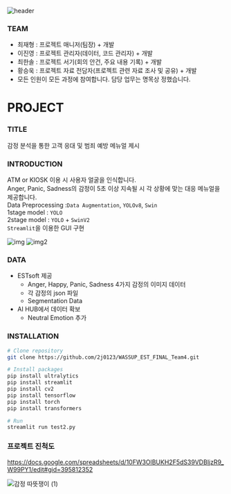 ![header](https://capsule-render.vercel.app/api?type=Waving&color=BDBDC8&height=300&section=header&text=WASSUP_FINAL_PROJECT&fontColor=FFFFFF&fontSize=50)

### TEAM
  + 최재형 : 프로젝트 매니저(팀장) + 개발 
  + 이진영 : 프로젝트 관리자(데이터, 코드 관리자) + 개발
  + 최한솔 : 프로젝트 서기(회의 안건, 주요 내용 기록) + 개발
  + 황승욱 : 프로젝트 자료 전담자(프로젝트 관련 자료 조사 및 공유) + 개발
  + 모든 인원이 모든 과정에 참여합니다. 담당 업무는 명목상 정했습니다.

# PROJECT  
### TITLE
감정 분석을 통한 고객 응대 및 범죄 예방 메뉴얼 제시

### INTRODUCTION
ATM or KIOSK 이용 시 사용자 얼굴을 인식합니다. <br>
Anger, Panic, Sadness의 감정이 5초 이상 지속될 시 각 상황에 맞는 대응 메뉴얼을 제공합니다. <br>
Data Preprocessing :`Data Augmentation`, `YOLOv8`, `Swin` <br>
1stage model : `YOLO` <br>
2stage model : `YOLO` + `SwinV2` <br>
`Streamlit`을 이용한 GUI 구현 <br>

![img](https://github.com/2j0123/WASSUP_EST_FINAL_Team4/assets/63550106/15103646-00a6-4248-970e-61e733d7f2bb)
![img2](https://github.com/2j0123/WASSUP_EST_FINAL_Team4/assets/63550106/0604bf21-ce4d-4d68-ad56-2ce6e2ef3968)

### DATA
* ESTsoft 제공
   - Anger, Happy, Panic, Sadness 4가지 감정의 이미지 데이터
   - 각 감정의 json 파일
   - Segmentation Data
* AI HUB에서 데이터 확보
   - Neutral Emotion 추가

### INSTALLATION
```bash
# Clone repository
git clone https://github.com/2j0123/WASSUP_EST_FINAL_Team4.git
```

```bash
# Install packages
pip install ultralytics
pip install streamlit
pip install cv2
pip install tensorflow
pip install torch
pip install transformers
```

```bash
# Run
streamlit run test2.py
```

### 프로젝트 진척도  
https://docs.google.com/spreadsheets/d/10FW3OlBUKH2F5dS39VDBljzR9_W99PY1/edit#gid=395812352

![감정 따뜻쟁이 (1)](https://github.com/2j0123/WASSUP_EST_FINAL_Team4/assets/91775854/e2aa64fc-017b-4ddf-b2b7-ca5c46f99080)
